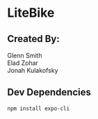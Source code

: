 # LiteBike

## Created By:

Glenn Smith\
Elad Zohar\
Jonah Kulakofsky

## Dev Dependencies

    npm install expo-cli
